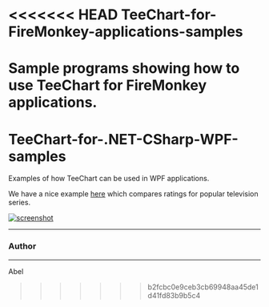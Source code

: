 <<<<<<< HEAD
TeeChart-for-FireMonkey-applications-samples
================================================

Sample programs showing how to use TeeChart for FireMonkey applications.
=======
TeeChart-for-.NET-CSharp-WPF-samples
======================

Examples of how TeeChart can be used in WPF applications.

We have a nice example [here](https://github.com/Steema/TeeChart-for-.NET-CSharp-WPF-samples/blob/master/SeriesRatings/README.md) which compares ratings for popular television series.


[![screenshot](https://github.com/Steema/TeeChart-for-.NET-CSharp-WPF-samples/blob/master/SeriesRatings/Screenshots/SeriesRatings-thumb.png?raw=true "TeeChart for NET C#-WPF demo")](https://github.com/Steema/TeeChart-for-.NET-CSharp-WPF-samples/blob/master/SeriesRatings/README.md)

---
### Author
------
Abel
>>>>>>> b2fcbc0e9ceb3cb69948aa45de1d41fd83b9b5c4

